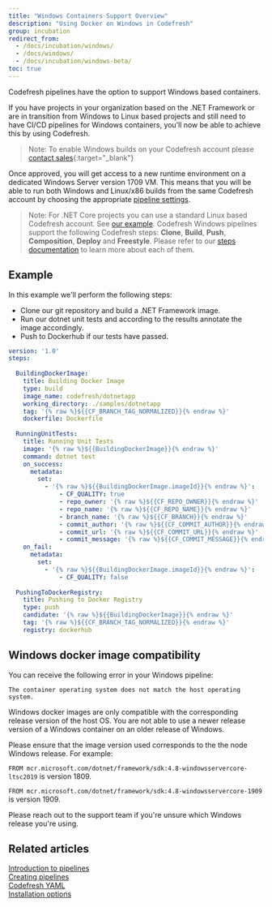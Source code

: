 ```yaml
---
title: "Windows Containers Support Overview"
description: "Using Docker on Windows in Codefresh"
group: incubation
redirect_from:
  - /docs/incubation/windows/
  - /docs/windows/
  - /docs/incubation/windows-beta/
toc: true
---
```

  
Codefresh pipelines have the option to support Windows based containers.

If you have projects in your organization based on the .NET Framework or are in transition from Windows to Linux based projects and still need to have CI/CD pipelines for Windows containers, you’ll now be able to achieve this by using Codefresh.

> Note: To enable Windows builds on your Codefresh account please [contact sales](https://codefresh.io/contact-us/){:target="\_blank"}

Once approved, you will get access to a new runtime environment on a dedicated Windows Server version 1709 VM. This means that you will be able to run both Windows and Linux/x86 builds from the same Codefresh account by choosing the appropriate [pipeline settings]({{site.baseurl}}/docs/pipelines/pipelines/#pipeline-settings).

> Note: For .NET Core projects you can use a standard Linux based Codefresh account. See [our example]({{site.baseurl}}/docs/example-catalog/ci-examples/dotnet/).
> Codefresh Windows pipelines support the following Codefresh steps:
> **Clone**, **Build**, **Push**, **Composition**, **Deploy** and **Freestyle**.
> Please refer to our [steps documentation]({{site.baseurl}}/docs/pipelines/steps/) to learn more about each of them.

## Example

In this example we'll perform the following steps:

- Clone our git repository and build a .NET Framework image.
- Run our dotnet unit tests and according to the results annotate the image accordingly.
- Push to Dockerhub if our tests have passed.

```yaml
version: '1.0'
steps:
  
  BuildingDockerImage:
    title: Building Docker Image
    type: build
    image_name: codefresh/dotnetapp
    working_directory: ./samples/dotnetapp
    tag: '{% raw %}${{CF_BRANCH_TAG_NORMALIZED}}{% endraw %}'
    dockerfile: Dockerfile
 
  RunningUnitTests:
    title: Running Unit Tests
    image: '{% raw %}${{BuildingDockerImage}}{% endraw %}'
    command: dotnet test
    on_success:
      metadata:
        set:
          - '{% raw %}${{BuildingDockerImage.imageId}}{% endraw %}':
              - CF_QUALITY: true
              - repo_owner: '{% raw %}${{CF_REPO_OWNER}}{% endraw %}'
              - repo_name: '{% raw %}${{CF_REPO_NAME}}{% endraw %}'
              - branch_name: '{% raw %}${{CF_BRANCH}}{% endraw %}'
              - commit_author: '{% raw %}${{CF_COMMIT_AUTHOR}}{% endraw %}'
              - commit_url: '{% raw %}${{CF_COMMIT_URL}}{% endraw %}'
              - commit_message: '{% raw %}${{CF_COMMIT_MESSAGE}}{% endraw %}'
    on_fail:
      metadata:
        set:
          - '{% raw %}${{BuildingDockerImage.imageId}}{% endraw %}':
              - CF_QUALITY: false
  
  PushingToDockerRegistry:
    title: Pushing to Docker Registry
    type: push
    candidate: '{% raw %}${{BuildingDockerImage}}{% endraw %}'
    tag: '{% raw %}${{CF_BRANCH_TAG_NORMALIZED}}{% endraw %}'
    registry: dockerhub

```

## Windows docker image compatibility

You can receive the following error in your Windows pipeline:

`The container operating system does not match the host operating system.`

Windows docker images are only compatible with the corresponding release version of the host OS. You are not able to use a newer release version of a Windows container on an older release of Windows.

Please ensure that the image version used corresponds to the the node Windows release. For example:

`FROM mcr.microsoft.com/dotnet/framework/sdk:4.8-windowsservercore-ltsc2019` is version 1809.

`FROM mcr.microsoft.com/dotnet/framework/sdk:4.8-windowsservercore-1909` is version 1909.

Please reach out to the support team if you're unsure which Windows release you're using.

## Related articles

[Introduction to pipelines]({{site.baseurl}}/docs/pipelines/introduction-to-codefresh-pipelines/)  
[Creating pipelines]({{site.baseurl}}/docs/pipelines/pipelines/)  
[Codefresh YAML]({{site.baseurl}}/docs/pipelines/what-is-the-codefresh-yaml/)  
[Installation options]({{site.baseurl}}/docs/installation/installation-options/)
